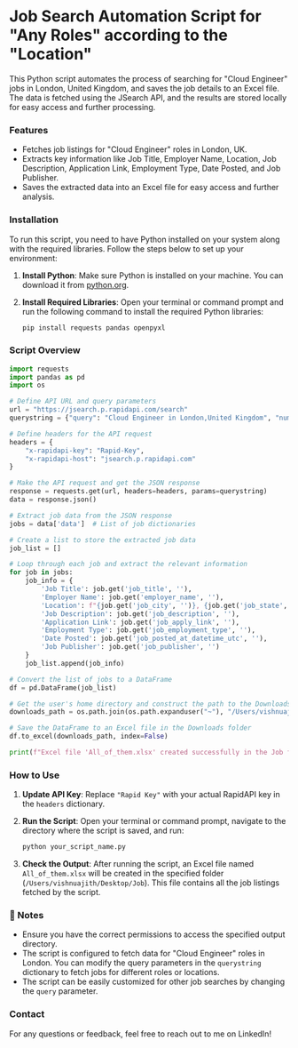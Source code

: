 # Job Search Automation Script for "Any Roles" according to the "Location"

This Python script automates the process of searching for "Cloud Engineer" jobs in London, United Kingdom, and saves the job details to an Excel file. The data is fetched using the JSearch API, and the results are stored locally for easy access and further processing.

### Features

- Fetches job listings for "Cloud Engineer" roles in London, UK.
- Extracts key information like Job Title, Employer Name, Location, Job Description, Application Link, Employment Type, Date Posted, and Job Publisher.
- Saves the extracted data into an Excel file for easy access and further analysis.

### Installation

To run this script, you need to have Python installed on your system along with the required libraries. Follow the steps below to set up your environment:

1. **Install Python**: Make sure Python is installed on your machine. You can download it from [python.org](https://www.python.org/downloads/).

2. **Install Required Libraries**: Open your terminal or command prompt and run the following command to install the required Python libraries:

   ```bash
   pip install requests pandas openpyxl
   ```

### Script Overview

```python
import requests
import pandas as pd
import os

# Define API URL and query parameters
url = "https://jsearch.p.rapidapi.com/search"
querystring = {"query": "Cloud Engineer in London,United Kingdom", "num_pages": "10", "date_posted": "all"}

# Define headers for the API request
headers = {
    "x-rapidapi-key": "Rapid-Key",
    "x-rapidapi-host": "jsearch.p.rapidapi.com"
}

# Make the API request and get the JSON response
response = requests.get(url, headers=headers, params=querystring)
data = response.json()

# Extract job data from the JSON response
jobs = data['data']  # List of job dictionaries

# Create a list to store the extracted job data
job_list = []

# Loop through each job and extract the relevant information
for job in jobs:
    job_info = {
        'Job Title': job.get('job_title', ''),
        'Employer Name': job.get('employer_name', ''),
        'Location': f"{job.get('job_city', '')}, {job.get('job_state', '')}, {job.get('job_country', '')}",
        'Job Description': job.get('job_description', ''),
        'Application Link': job.get('job_apply_link', ''),
        'Employment Type': job.get('job_employment_type', ''),
        'Date Posted': job.get('job_posted_at_datetime_utc', ''),
        'Job Publisher': job.get('job_publisher', '')
    }
    job_list.append(job_info)

# Convert the list of jobs to a DataFrame
df = pd.DataFrame(job_list)

# Get the user's home directory and construct the path to the Downloads folder
downloads_path = os.path.join(os.path.expanduser("~"), "/Users/vishnuajith/Desktop/Job", "All_of_them.xlsx")

# Save the DataFrame to an Excel file in the Downloads folder
df.to_excel(downloads_path, index=False)

print(f"Excel file 'All_of_them.xlsx' created successfully in the Job folder.")
```

### How to Use

1. **Update API Key**: Replace `"Rapid Key"` with your actual RapidAPI key in the `headers` dictionary.

2. **Run the Script**: Open your terminal or command prompt, navigate to the directory where the script is saved, and run:

   ```bash
   python your_script_name.py
   ```

3. **Check the Output**: After running the script, an Excel file named `All_of_them.xlsx` will be created in the specified folder (`/Users/vishnuajith/Desktop/Job`). This file contains all the job listings fetched by the script.

### 📄 Notes

- Ensure you have the correct permissions to access the specified output directory.
- The script is configured to fetch data for "Cloud Engineer" roles in London. You can modify the query parameters in the `querystring` dictionary to fetch jobs for different roles or locations.
- The script can be easily customized for other job searches by changing the `query` parameter.

### Contact

For any questions or feedback, feel free to reach out to me on LinkedIn!

